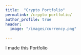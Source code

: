 ```yaml
---
title:  "Crypto Portfolio"
permalink: /crpyto-portfolio/
author_profile: true
header:
  image: "/images/currency.png"

---
```


I made this Portfolio
